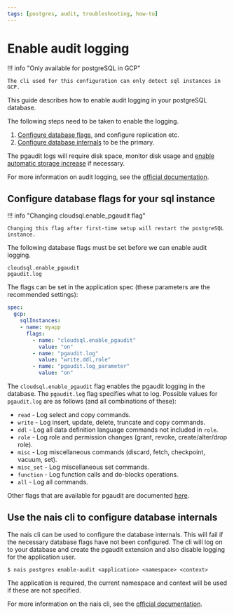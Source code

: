 ```yaml
---
tags: [postgres, audit, troubleshooting, how-to]
---
```


# Enable audit logging

!!! info "Only available for postgreSQL in GCP"

    The cli used for this configuration can only detect sql instances in GCP.


This guide describes how to enable audit logging in your postgreSQL database.

The following steps need to be taken to enable the logging.

1. [Configure database flags](#configure-database-flags-for-your-sql-instance), and configure replication etc.
2. [Configure database internals](#use-the-nais-cli-to-configure-database-internals) to be the primary.

The pgaudit logs will require disk space, monitor disk usage and [enable automatic storage increase](https://doc.nais.io/workloads/application/reference/application-spec/#gcpsqlinstancesdiskautoresize) if necessary.

For more information on audit logging, see the [official documentation](https://cloud.google.com/sql/docs/postgres/pg-audit).

## Configure database flags for your sql instance

!!! info "Changing cloudsql.enable_pgaudit flag"

    Changing this flag after first-time setup will restart the postgreSQL instance.

The following database flags must be set before we can enable audit logging. 
```text
cloudsql.enable_pgaudit
pgaudit.log
```

The flags can be set in the application spec (these parameters are the recommended settings):
```yaml
spec:
  gcp:
    sqlInstances:
    - name: myapp
      flags:
        - name: "cloudsql.enable_pgaudit"
          value: "on"
        - name: "pgaudit.log"
          value: "write,ddl,role"
        - name: "pgaudit.log_parameter"
          value: "on"
```

The `cloudsql.enable_pgaudit` flag enables the pgaudit logging in the database. The `pgaudit.log` flag specifies what to log. 
Possible values for `pgaudit.log` are as follows (and all combinations of these):

- `read` - Log select and copy commands.
- `write` - Log insert, update, delete, truncate and copy commands.
- `ddl` - Log all data definition language commands not included in `role`.
- `role` - Log role and permission changes (grant, revoke, create/alter/drop role).
- `misc` - Log miscellaneous commands (discard, fetch, checkpoint, vacuum, set).
- `misc_set` - Log miscellaneous set commands.
- `function` - Log function calls and do-blocks operations.
- `all` - Log all commands.

Other flags that are available for pgaudit are documented [here](https://github.com/pgaudit/pgaudit/blob/main/README.md#settings).

## Use the nais cli to configure database internals

The nais cli can be used to configure the database internals. This will fail if the necessary database flags have not been configured.
The cli will log on to your database and create the pgaudit extension and also disable logging for the application user.

```shell
$ nais postgres enable-audit <application> <namespace> <context>
```
The application is required, the current namespace and context will be used if these are not specified.

For more information on the nais cli, see the [official documentation](https://doc.nais.io/cli).
